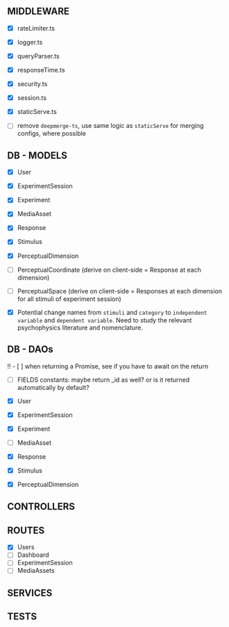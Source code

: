## MIDDLEWARE

- [x] rateLimiter.ts
- [x] logger.ts
- [x] queryParser.ts
- [x] responseTime.ts
- [x] security.ts
- [x] session.ts
- [x] staticServe.ts

- [ ] remove `deepmerge-ts`, use same logic as `staticServe` for merging
      configs, where possible

## DB - MODELS

- [x] User
- [x] ExperimentSession
- [x] Experiment
- [x] MediaAsset
- [x] Response
- [x] Stimulus
- [x] PerceptualDimension
- [ ] PerceptualCoordinate (derive on client-side = Response at each dimension)
- [ ] PerceptualSpace (derive on client-side = Responses at each dimension for
      all stimuli of experiment session)

- [x] Potential change names from `stimuli` and `category` to
      `independent variable` and `dependent variable`. Need to study the
      relevant psychophysics literature and nomenclature.

## DB - DAOs

!! - [ ] when returning a Promise, see if you have to await on the return

- [ ] FIELDS constants: maybe return \_id as well? or is it returned
      automatically by default?

- [x] User
- [x] ExperimentSession
- [x] Experiment
- [ ] MediaAsset
- [x] Response
- [x] Stimulus
- [x] PerceptualDimension

## CONTROLLERS

## ROUTES

- [x] Users
- [ ] Dashboard
- [ ] ExperimentSession
- [ ] MediaAssets

## SERVICES

## TESTS

